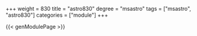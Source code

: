 +++
weight = 830
title = "astro830"
degree = "msastro"
tags = ["msastro", "astro830"]
categories = ["module"]
+++

{{< genModulePage >}}
